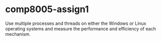 comp8005-assign1
================

Use multiple processes and threads on either the Windows or Linux operating systems and measure the performance and efficiency of each mechanism.
